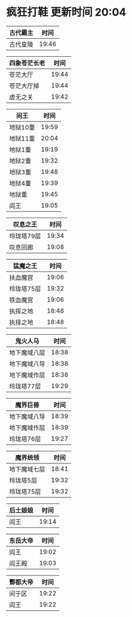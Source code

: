 # 疯狂打鞋 更新时间 20:04

| 古代霸主   | 时间    |
|--------|-------|
| 古代皇陵 | 19:46 |

| 四象苍茫长老   | 时间    |
|--------|-------|
| 苍茫大厅 | 19:44 |
| 苍茫大厅掉 | 19:44 |
| 虚无之关 | 19:42 |

| 间王   | 时间    |
|--------|-------|
| 地狱10重 | 19:59 |
| 地狱11重 | 20:04 |
| 地狱1重 | 19:19 |
| 地狱2重 | 19:32 |
| 地狱3重 | 19:48 |
| 地狱4重 | 19:39 |
| 地狱重 | 19:45 |
| 阎王 | 19:05 |

| 叹息之王   | 时间    |
|--------|-------|
| 玲珑塔79层 | 19:34 |
| 叹息回廊 | 19:08 |

| 猛魔之王   | 时间    |
|--------|-------|
| 扶血魔宫 | 19:06 |
| 玲珑塔75层 | 19:32 |
| 铁血魔宫 | 19:06 |
| 执挥之地 | 18:48 |
| 执择之地 | 18:48 |

| 鬼火人马   | 时间    |
|--------|-------|
| 地下魔域八层 | 18:38 |
| 地下魔域八导 | 18:38 |
| 地下魔域作层 | 18:38 |
| 玲珑塔77层 | 19:29 |

| 魔界巨兽   | 时间    |
|--------|-------|
| 地下魔域八导 | 18:39 |
| 地下魔域作层 | 18:39 |
| 玲珑塔76层 | 19:27 |

| 魔界统领   | 时间    |
|--------|-------|
| 地下魔域七层 | 18:41 |
| 玲珑塔5层 | 19:32 |
| 玲珑塔75层 | 19:32 |

| 后土娘娘   | 时间    |
|--------|-------|
| 阎王 | 19:14 |

| 东岳大帝   | 时间    |
|--------|-------|
| 阎王 | 19:02 |
| 阎王殿 | 19:03 |

| 酆都大帝   | 时间    |
|--------|-------|
| 间于区 | 19:22 |
| 阎王 | 19:22 |